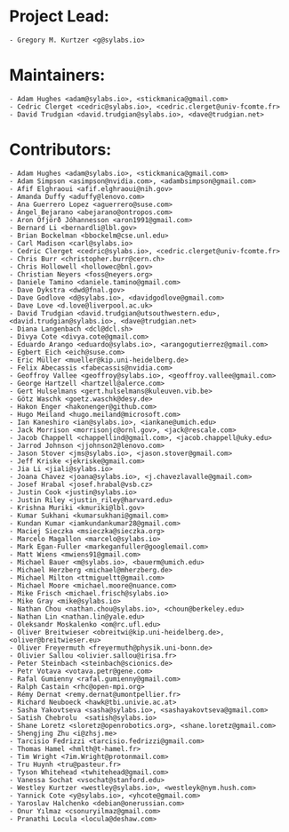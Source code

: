 # Project Lead:

    - Gregory M. Kurtzer <g@sylabs.io>

# Maintainers:

    - Adam Hughes <adam@sylabs.io>, <stickmanica@gmail.com>
    - Cedric Clerget <cedric@sylabs.io>, <cedric.clerget@univ-fcomte.fr>
    - David Trudgian <david.trudgian@sylabs.io>, <dave@trudgian.net>

# Contributors:

    - Adam Hughes <adam@sylabs.io>, <stickmanica@gmail.com>
    - Adam Simpson <asimpson@nvidia.com>, <adambsimpson@gmail.com>
    - Afif Elghraoui <afif.elghraoui@nih.gov>
    - Amanda Duffy <aduffy@lenovo.com>
    - Ana Guerrero Lopez <aguerrero@suse.com>
    - Ángel Bejarano <abejarano@ontropos.com>
    - Aron Öfjörð Jóhannesson <aron1991@gmail.com>
    - Bernard Li <bernardli@lbl.gov>
    - Brian Bockelman <bbockelm@cse.unl.edu>
    - Carl Madison <carl@sylabs.io>
    - Cedric Clerget <cedric@sylabs.io>, <cedric.clerget@univ-fcomte.fr>
    - Chris Burr <christopher.burr@cern.ch>
    - Chris Hollowell <hollowec@bnl.gov>
    - Christian Neyers <foss@neyers.org>
    - Daniele Tamino <daniele.tamino@gmail.com>
    - Dave Dykstra <dwd@fnal.gov>
    - Dave Godlove <d@sylabs.io>, <davidgodlove@gmail.com>
    - Dave Love <d.love@liverpool.ac.uk>
    - David Trudgian <david.trudgian@utsouthwestern.edu>, <david.trudgian@sylabs.io>, <dave@trudgian.net>
    - Diana Langenbach <dcl@dcl.sh>
    - Divya Cote <divya.cote@gmail.com>
    - Eduardo Arango <eduardo@sylabs.io>, <arangogutierrez@gmail.com>
    - Egbert Eich <eich@suse.com>
    - Eric Müller <mueller@kip.uni-heidelberg.de>
    - Felix Abecassis <fabecassis@nvidia.com>
    - Geoffroy Vallee <geoffroy@sylabs.io>, <geoffroy.vallee@gmail.com>
    - George Hartzell <hartzell@alerce.com>
    - Gert Hulselmans <gert.hulselmans@kuleuven.vib.be>
    - Götz Waschk <goetz.waschk@desy.de>
    - Hakon Enger <hakonenger@github.com>
    - Hugo Meiland <hugo.meiland@microsoft.com>
    - Ian Kaneshiro <ian@sylabs.io>, <iankane@umich.edu>
    - Jack Morrison <morrisonjc@ornl.gov>, <jack@rescale.com>
    - Jacob Chappell <chappellind@gmail.com>, <jacob.chappell@uky.edu>
    - Jarrod Johnson <jjohnson2@lenovo.com>
    - Jason Stover <jms@sylabs.io>, <jason.stover@gmail.com>
    - Jeff Kriske <jekriske@gmail.com>
    - Jia Li <jiali@sylabs.io>
    - Joana Chavez <joana@sylabs.io>, <j.chavezlavalle@gmail.com>
    - Josef Hrabal <josef.hrabal@vsb.cz>
    - Justin Cook <justin@sylabs.io>
    - Justin Riley <justin_riley@harvard.edu>
    - Krishna Muriki <kmuriki@lbl.gov>
    - Kumar Sukhani <kumarsukhani@gmail.com>
    - Kundan Kumar <iamkundankumar28@gmail.com>
    - Maciej Sieczka <msieczka@sieczka.org>
    - Marcelo Magallon <marcelo@sylabs.io>
    - Mark Egan-Fuller <markeganfuller@googlemail.com>
    - Matt Wiens <mwiens91@gmail.com>
    - Michael Bauer <m@sylabs.io>, <bauerm@umich.edu>
    - Michael Herzberg <michael@mherzberg.de>
    - Michael Milton <ttmigueltt@gmail.com>
    - Michael Moore <michael.moore@nuance.com>
    - Mike Frisch <michael.frisch@sylabs.io>
    - Mike Gray <mike@sylabs.io>
    - Nathan Chou <nathan.chou@sylabs.io>, <choun@berkeley.edu>
    - Nathan Lin <nathan.lin@yale.edu>
    - Oleksandr Moskalenko <om@rc.ufl.edu>
    - Oliver Breitwieser <obreitwi@kip.uni-heidelberg.de>, <oliver@breitwieser.eu>
    - Oliver Freyermuth <freyermuth@physik.uni-bonn.de>
    - Olivier Sallou <olivier.sallou@irisa.fr>
    - Peter Steinbach <steinbach@scionics.de>
    - Petr Votava <votava.petr@gene.com>
    - Rafal Gumienny <rafal.gumienny@gmail.com>
    - Ralph Castain <rhc@open-mpi.org>
    - Rémy Dernat <remy.dernat@umontpellier.fr>
    - Richard Neuboeck <hawk@tbi.univie.ac.at>
    - Sasha Yakovtseva <sasha@sylabs.io>, <sashayakovtseva@gmail.com>
    - Satish Chebrolu  <satish@sylabs.io>
    - Shane Loretz <sloretz@openrobotics.org>, <shane.loretz@gmail.com>
    - Shengjing Zhu <i@zhsj.me>
    - Tarcisio Fedrizzi <tarcisio.fedrizzi@gmail.com>
    - Thomas Hamel <hmlth@t-hamel.fr>
    - Tim Wright <7im.Wright@protonmail.com>
    - Tru Huynh <tru@pasteur.fr>
    - Tyson Whitehead <twhitehead@gmail.com>
    - Vanessa Sochat <vsochat@stanford.edu>
    - Westley Kurtzer <westley@sylabs.io>, <westleyk@nym.hush.com>
    - Yannick Cote <y@sylabs.io>, <yhcote@gmail.com>
    - Yaroslav Halchenko <debian@onerussian.com>
    - Onur Yılmaz <csonuryilmaz@gmail.com>
    - Pranathi Locula <locula@deshaw.com>
